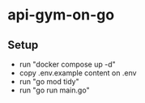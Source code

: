 # api-gym-on-go

## Setup

 - run "docker compose up -d"
 - copy .env.example content on .env
 - run "go mod tidy"
 - run "go run main.go"
